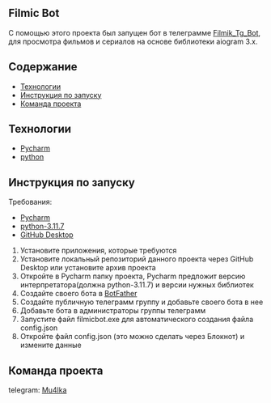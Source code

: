 ## Filmic Bot
С помощью этого проекта был запущен бот в телеграмме [Filmik_Tg_Bot](https://t.me/Filmik_Tg_bot), для просмотра фильмов и сериалов на основе библиотеки aiogram 3.x.

## Содержание
- [Технологии](#технологии)
- [Инструкция по запуску](#инструкция-по-запуску)
- [Команда проекта](#команда-проекта)

## Технологии
- [Pycharm](https://www.jetbrains.com/ru-ru/pycharm/)
- [python](https://www.python.org/)

## Инструкция по запуску
Требования:
- [Pycharm](https://download-cdn.jetbrains.com)
- [python-3.11.7](https://www.python.org/ftp/python/3.11.7/python-3.11.7-amd64.exe)
- [GitHub Desktop](https://central.github.com/deployments/desktop/desktop/latest/win32)

1. Установите приложения, которые требуются
2. Установите локальный репозиторий данного проекта через GitHub Desktop или установите архив проекта
3. Откройте в Pycharm папку проекта, Pycharm предложит версию интерпретатора(должна python-3.11.7) и версии нужных библиотек
4. Создайте своего бота в [BotFather](https://t.me/BotFather)
5. Создайте публичную телеграмм группу и добавьте своего бота в нее
6. Добавьте бота в администраторы группы телеграмм
7. Запустите файл filmicbot.exe для автоматического создания файла config.json
8. Откройте файл config.json (это можно сделать через Блокнот) и измените данные

## Команда проекта
telegram: [Mu4lka](https://t.me/Mu4lka)
